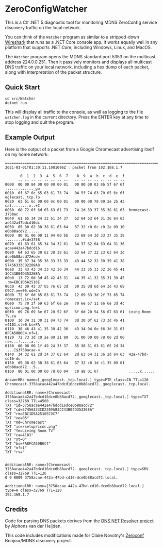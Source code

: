 # ZeroConfigWatcher

This is a C# .NET 5 diagnostic tool for monitoring MDNS ZeroConfig service discovery traffic on the local network.

You can think of the `Watcher` program as similar to a stripped-down
[Wireshark](https://www.wireshark.org/) that runs as a .NET Core console app.
It works equally well in any platform that supports .NET Core, including Windows,
Linux, and MacOS.

The `Watcher` program opens the MDNS standard port 5353 on the multicast address 224.0.0.251.
Then it passively monitors and displays all multicast DNS traffic on your local network,
including a hex dump of each packet, along with interpretation of the packet structure.

## Quick Start

```
cd src/Watcher
dotnet run
```

This will display all traffic to the console, as well as logging to the file `watcher.log` in the current directory.
Press the ENTER key at any time to stop logging and quit the program.

## Example Output

Here is the output of a packet from a Google Chromecast advertising itself on my home network:

```
=========================================================================
2021-03-01T01:30:11.1981096Z : packet from 192.168.1.7

       0  1  2  3  4  5  6  7    8  9  a  b  c  d  e  f
      -- -- -- -- -- -- -- --   -- -- -- -- -- -- -- --
0000  00 00 84 00 00 00 00 01   00 00 00 03 0b 5f 67 6f  ............._go
0010  6f 67 6c 65 63 61 73 74   04 5f 74 63 70 05 6c 6f  oglecast._tcp.lo
0020  63 61 6c 00 00 0c 00 01   00 00 00 78 00 2e 2b 43  cal........x..+C
0030  68 72 6f 6d 65 63 61 73   74 2d 33 37 35 38 61 63  hromecast-3758ac
0040  61 65 34 34 32 61 34 37   62 64 63 64 31 36 64 63  ae442a47bdcd16dc
0050  65 30 62 38 38 61 63 64   37 32 c0 0c c0 2e 00 10  e0b88acd72......
0060  80 01 00 00 11 94 00 bb   23 69 64 3d 33 37 35 38  ........#id=3758
0070  61 63 61 65 34 34 32 61   34 37 62 64 63 64 31 36  acae442a47bdcd16
0080  64 63 65 30 62 38 38 61   63 64 37 32 23 63 64 3d  dce0b88acd72#cd=
0090  35 37 34 35 36 33 33 33   43 44 32 32 30 39 41 38  57456333CD2209A8
00a0  33 43 43 34 33 42 30 34   44 33 35 33 32 36 45 41  3CC43B04D35326EA
00b0  13 72 6d 3d 45 42 43 31   44 35 41 32 35 31 30 45  .rm=EBC1D5A2510E
00c0  43 39 43 37 05 76 65 3d   30 35 0d 6d 64 3d 43 68  C9C7.ve=05.md=Ch
00d0  72 6f 6d 65 63 61 73 74   12 69 63 3d 2f 73 65 74  romecast.ic=/set
00e0  75 70 2f 69 63 6f 6e 2e   70 6e 67 11 66 6e 3d 4c  up/icon.png.fn=L
00f0  69 76 69 6e 67 20 52 6f   6f 6d 20 54 56 07 63 61  iving Room TV.ca
0100  3d 34 31 30 31 04 73 74   3d 30 0f 62 73 3d 46 41  =4101.st=0.bs=FA
0110  38 46 43 41 35 30 42 36   43 34 04 6e 66 3d 31 03  8FCA50B6C4.nf=1.
0120  72 73 3d c0 2e 00 21 80   01 00 00 00 78 00 2d 00  rs=...!.....x.-.
0130  00 00 00 1f 49 24 33 37   35 38 61 63 61 65 2d 34  ....I$3758acae-4
0140  34 32 61 2d 34 37 62 64   2d 63 64 31 36 2d 64 63  42a-47bd-cd16-dc
0150  65 30 62 38 38 61 63 64   37 32 c0 1d c1 35 00 01  e0b88acd72...5..
0160  80 01 00 00 00 78 00 04   c0 a8 01 07              .....x......

AnswerRR: name=[_googlecast._tcp.local.] type=PTR class=IN TTL=120
Chromecast-3758acae442a47bdcd16dce0b88acd72._googlecast._tcp.local.

AdditionalRR: name=[Chromecast-3758acae442a47bdcd16dce0b88acd72._googlecast._tcp.local.] type=TXT class=32769 TTL=4500
TXT "id=3758acae442a47bdcd16dce0b88acd72"
TXT "cd=57456333CD2209A83CC43B04D35326EA"
TXT "rm=EBC1D5A2510EC9C7"
TXT "ve=05"
TXT "md=Chromecast"
TXT "ic=/setup/icon.png"
TXT "fn=Living Room TV"
TXT "ca=4101"
TXT "st=0"
TXT "bs=FA8FCA50B6C4"
TXT "nf=1"
TXT "rs="


AdditionalRR: name=[Chromecast-3758acae442a47bdcd16dce0b88acd72._googlecast._tcp.local.] type=SRV class=32769 TTL=120
0 0 8009 3758acae-442a-47bd-cd16-dce0b88acd72.local.

AdditionalRR: name=[3758acae-442a-47bd-cd16-dce0b88acd72.local.] type=A class=32769 TTL=120
192.168.1.7

```

## Credits

Code for parsing DNS packets derives from the 
[DNS.NET Resolver project](https://www.codeproject.com/Articles/23673/DNS-NET-Resolver-C)
by Alphons van der Heijden.

This code includes modifications made for Claire Novotny's
[Zeroconf](https://github.com/novotnyllc/Zeroconf) Bonjour/MDNS discovery project.
